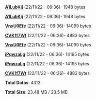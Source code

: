 [**A1LubKij**](/data/A1LubKij.txt) (22/11/22 - 06:36)- 1948 bytes

[**A1LubKij**](/data/A1LubKij.txt) (22/11/22 - 06:36)- 1948 bytes

[**VnxU0Efe**](/data/VnxU0Efe.txt) (22/11/22 - 06:36)- 14099 bytes

[**CVK1f7Wt**](/data/CVK1f7Wt.txt) (22/11/22 - 06:36)- 4883 bytes

[**VnxU0Efe**](/data/VnxU0Efe.txt) (22/11/22 - 06:36)- 14099 bytes

[**iPqwzaLg**](/data/iPqwzaLg.txt) (22/11/22 - 06:36)- 14195 bytes

[**iPqwzaLg**](/data/iPqwzaLg.txt) (22/11/22 - 06:36)- 14195 bytes

[**CVK1f7Wt**](/data/CVK1f7Wt.txt) (22/11/22 - 06:36)- 4883 bytes

**Total Datas**: 4313

**Total Size**: 23.48 MB / 23.5 MB